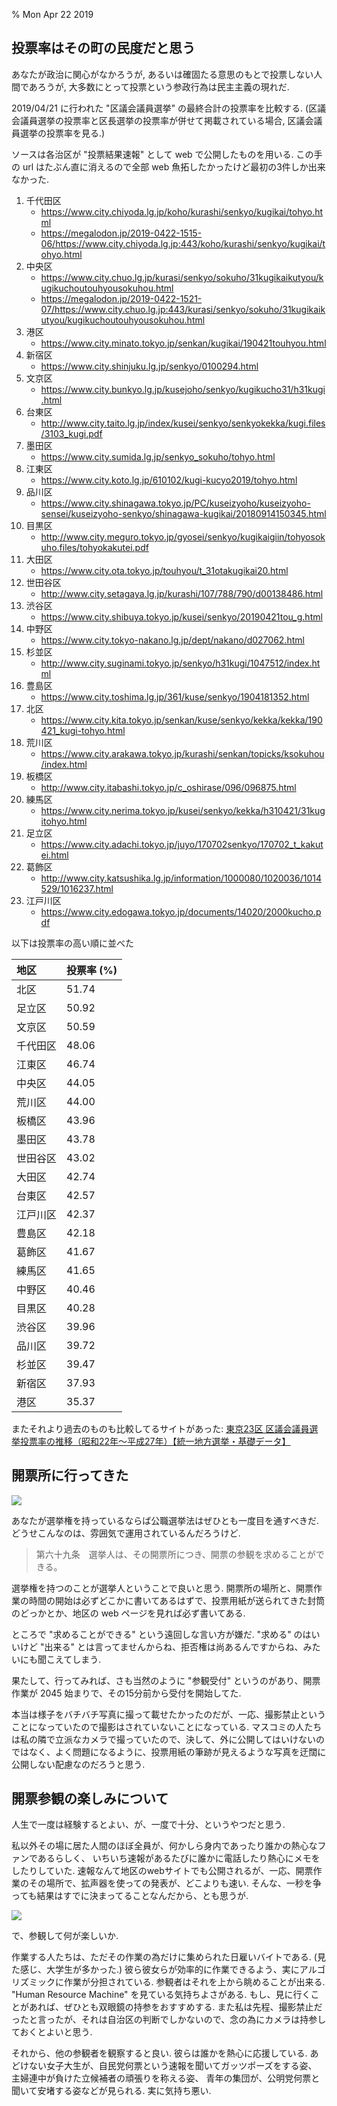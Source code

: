 % Mon Apr 22 2019

## 投票率はその町の民度だと思う

あなたが政治に関心がなかろうが, あるいは確固たる意思のもとで投票しない人間であろうが,
大多数にとって投票という参政行為は民主主義の現れだ.

2019/04/21 に行われた "区議会議員選挙" の最終合計の投票率を比較する.
(区議会議員選挙の投票率と区長選挙の投票率が併せて掲載されている場合, 区議会議員選挙の投票率を見る.)

ソースは各治区が "投票結果速報" として web で公開したものを用いる.
この手の url はたぶん直に消えるので全部 web 魚拓したかったけど最初の3件しか出来なかった.

1. 千代田区
    - https://www.city.chiyoda.lg.jp/koho/kurashi/senkyo/kugikai/tohyo.html
    - https://megalodon.jp/2019-0422-1515-06/https://www.city.chiyoda.lg.jp:443/koho/kurashi/senkyo/kugikai/tohyo.html
1. 中央区
    - https://www.city.chuo.lg.jp/kurasi/senkyo/sokuho/31kugikaikutyou/kugikuchoutouhyousokuhou.html
    - https://megalodon.jp/2019-0422-1521-07/https://www.city.chuo.lg.jp:443/kurasi/senkyo/sokuho/31kugikaikutyou/kugikuchoutouhyousokuhou.html
1. 港区
    - https://www.city.minato.tokyo.jp/senkan/kugikai/190421touhyou.html
1. 新宿区
    - https://www.city.shinjuku.lg.jp/senkyo/0100294.html
1. 文京区
    - https://www.city.bunkyo.lg.jp/kusejoho/senkyo/kugikucho31/h31kugi.html
1. 台東区
    - http://www.city.taito.lg.jp/index/kusei/senkyo/senkyokekka/kugi.files/3103_kugi.pdf
1. 墨田区
    - https://www.city.sumida.lg.jp/senkyo_sokuho/tohyo.html
1. 江東区
    - https://www.city.koto.lg.jp/610102/kugi-kucyo2019/tohyo.html
1. 品川区
    - https://www.city.shinagawa.tokyo.jp/PC/kuseizyoho/kuseizyoho-sensei/kuseizyoho-senkyo/shinagawa-kugikai/20180914150345.html
1. 目黒区
    - http://www.city.meguro.tokyo.jp/gyosei/senkyo/kugikaigiin/tohyosokuho.files/tohyokakutei.pdf
1. 大田区
    - https://www.city.ota.tokyo.jp/touhyou/t_31otakugikai20.html
1. 世田谷区
    - http://www.city.setagaya.lg.jp/kurashi/107/788/790/d00138486.html
1. 渋谷区
    - https://www.city.shibuya.tokyo.jp/kusei/senkyo/20190421tou_g.html
1. 中野区
    - https://www.city.tokyo-nakano.lg.jp/dept/nakano/d027062.html
1. 杉並区
    - http://www.city.suginami.tokyo.jp/senkyo/h31kugi/1047512/index.html
1. 豊島区
    - https://www.city.toshima.lg.jp/361/kuse/senkyo/1904181352.html
1. 北区
    - https://www.city.kita.tokyo.jp/senkan/kuse/senkyo/kekka/kekka/190421_kugi-tohyo.html
1. 荒川区
    - https://www.city.arakawa.tokyo.jp/kurashi/senkan/topicks/ksokuhou/index.html
1. 板橋区
    - http://www.city.itabashi.tokyo.jp/c_oshirase/096/096875.html
1. 練馬区
    - https://www.city.nerima.tokyo.jp/kusei/senkyo/kekka/h310421/31kugitohyo.html
1. 足立区
    - https://www.city.adachi.tokyo.jp/juyo/170702senkyo/170702_t_kakutei.html
1. 葛飾区
    - http://www.city.katsushika.lg.jp/information/1000080/1020036/1014529/1016237.html
1. 江戸川区
    - https://www.city.edogawa.tokyo.jp/documents/14020/2000kucho.pdf

以下は投票率の高い順に並べた

| 地区     | 投票率 (%) |
|:---------|:-----------|
| 北区     | 51.74      |
| 足立区   | 50.92      |
| 文京区   | 50.59      |
| 千代田区 | 48.06      |
| 江東区   | 46.74      |
| 中央区   | 44.05      |
| 荒川区   | 44.00      |
| 板橋区   | 43.96      |
| 墨田区   | 43.78      |
| 世田谷区 | 43.02      |
| 大田区   | 42.74      |
| 台東区   | 42.57      |
| 江戸川区 | 42.37      |
| 豊島区   | 42.18      |
| 葛飾区   | 41.67      |
| 練馬区   | 41.65      |
| 中野区   | 40.46      |
| 目黒区   | 40.28      |
| 渋谷区   | 39.96      |
| 品川区   | 39.72      |
| 杉並区   | 39.47      |
| 新宿区   | 37.93      |
| 港区     | 35.37      |

またそれより過去のものも比較してるサイトがあった:
[東京23区 区議会議員選挙投票率の推移（昭和22年～平成27年）【統一地方選挙・基礎データ】](http://23kugikai.net/?p=278)

## 開票所に行ってきた

![](https://i.imgur.com/MyWZuHh.jpg)

あなたが選挙権を持っているならば公職選挙法はぜひとも一度目を通すべきだ.
どうせこんなのは、雰囲気で運用されているんだろうけど.

> 第六十九条　選挙人は、その開票所につき、開票の参観を求めることができる。

選挙権を持つのことが選挙人ということで良いと思う.
開票所の場所と、開票作業の時間の開始は必ずどこかに書いてあるはずで、投票用紙が送られてきた封筒のどっかとか、地区の web ページを見れば必ず書いてある.

ところで "求めることができる" という遠回しな言い方が嫌だ.
"求める" のはいいけど "出来る" とは言ってませんからね、拒否権は尚あるんですからね、みたいにも聞こえてしまう.

果たして、行ってみれば、さも当然のように "参観受付" というのがあり、開票作業が 2045 始まりで、その15分前から受付を開始してた.

本当は様子をバチバチ写真に撮って載せたかったのだが、一応、撮影禁止ということになっていたので撮影はされていないことになっている.
マスコミの人たちは私の隣で立派なカメラで撮っていたので、決して、外に公開してはいけないのではなく、よく問題になるように、投票用紙の筆跡が見えるような写真を迂闊に公開しない配慮なのだろうと思う.

## 開票参観の楽しみについて

人生で一度は経験するとよい、が、一度で十分、というやつだと思う.

私以外その場に居た人間のほぼ全員が、何かしら身内であったり誰かの熱心なファンであるらしく、
いちいち速報があるたびに誰かに電話したり熱心にメモをしたりしていた.
速報なんて地区のwebサイトでも公開されるが、一応、開票作業のその場所で、拡声器を使っての発表が、どこよりも速い.
そんな、一秒を争っても結果はすでに決まってることなんだから、とも思うが.

![](https://i.imgur.com/gb2t4qe.jpg)

で、参観して何が楽しいか.

作業する人たちは、ただその作業の為だけに集められた日雇いバイトである.
(見た感じ、大学生が多かった.)
彼ら彼女らが効率的に作業できるよう、実にアルゴリズミックに作業が分担されている.
参観者はそれを上から眺めることが出来る.
"Human Resource Machine" を見ている気持ちよさがある.
もし、見に行くことがあれば、ぜひとも双眼鏡の持参をおすすめする.
また私は先程、撮影禁止だったと言ったが、それは自治区の判断でしかないので、念の為にカメラは持参しておくとよいと思う.

それから、他の参観者を観察すると良い.
彼らは誰かを熱心に応援している.
あどけない女子大生が、自民党何票という速報を聞いてガッツポーズをする姿、
主婦連中が負けた立候補者の頑張りを称える姿、
青年の集団が、公明党何票と聞いて安堵する姿などが見られる.
実に気持ち悪い.

